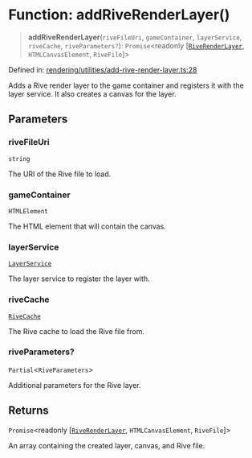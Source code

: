 # Function: addRiveRenderLayer()

> **addRiveRenderLayer**(`riveFileUri`, `gameContainer`, `layerService`, `riveCache`, `riveParameters?`): `Promise`\<readonly \[[`RiveRenderLayer`](../classes/RiveRenderLayer.md), `HTMLCanvasElement`, `RiveFile`\]\>

Defined in: [rendering/utilities/add-rive-render-layer.ts:28](https://github.com/Forge-Game-Engine/Forge/blob/80c88dbc1226e2ea185d187b85121eb9c3da7ead/src/rendering/utilities/add-rive-render-layer.ts#L28)

Adds a Rive render layer to the game container and registers it with the layer service.
It also creates a canvas for the layer.

## Parameters

### riveFileUri

`string`

The URI of the Rive file to load.

### gameContainer

`HTMLElement`

The HTML element that will contain the canvas.

### layerService

[`LayerService`](../classes/LayerService.md)

The layer service to register the layer with.

### riveCache

[`RiveCache`](../classes/RiveCache.md)

The Rive cache to load the Rive file from.

### riveParameters?

`Partial`\<`RiveParameters`\>

Additional parameters for the Rive layer.

## Returns

`Promise`\<readonly \[[`RiveRenderLayer`](../classes/RiveRenderLayer.md), `HTMLCanvasElement`, `RiveFile`\]\>

An array containing the created layer, canvas, and Rive file.
